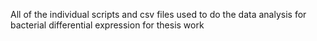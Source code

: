 All of the individual scripts and csv files used to do the data analysis for bacterial differential expression for thesis work
